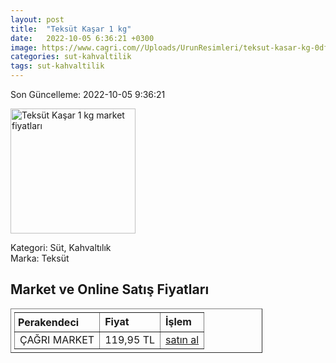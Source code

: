 ```yaml
---
layout: post
title:  "Teksüt Kaşar 1 kg"
date:   2022-10-05 6:36:21 +0300
image: https://www.cagri.com//Uploads/UrunResimleri/teksut-kasar-kg-0df096.jpg
categories: sut-kahvaltilik
tags: sut-kahvaltilik
---
```


Son Güncelleme: 2022-10-05 9:36:21

<img src="https://www.cagri.com//Uploads/UrunResimleri/teksut-kasar-kg-0df096.jpg" width="200" alt="Teksüt Kaşar 1 kg market fiyatları" />

Kategori: Süt, Kahvaltılık
<br />
Marka: Teksüt

<h2>Market ve Online Satış Fiyatları</h2>

<table border="1" style="padding: 5px;width:80%;">
  <tr>
    <td style="padding: 5px;"><strong>Perakendeci</strong></td>
    <td><strong>Fiyat</strong></td>
    <td><strong>İşlem</strong></td>
  </tr>
  <tr>
              <td title="Çağrı Market">ÇAĞRI MARKET</td>
              <td>119,95 TL</td>
              <td><a title="Çağrı Market" target="_blank" href="https://www.cagri.com/teksut-kasar-kg">satın al</a></td>
            </tr>
</table>
